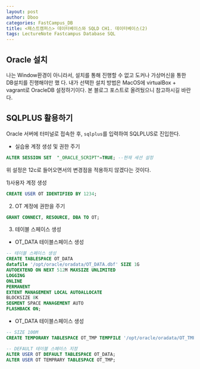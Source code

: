 ```yaml
---
layout: post
author: Dboo
categories: FastCampus_DB
title: <패스트캠퍼스> 데이터베이스와 SQLD CH1. 데이터베이스(2)
tags: LectureNote Fastcampus Database SQL
---
```


## Oracle 설치

나는 Window환경이 아니라서, 설치를 통해 진행할 수 없고 도커나 가상머신을 통한 DB설치를 진행해야만 했
다. 내가 선택한 설치 방법은 MacOS에 virtualBox + vagrant로 OracleDB 설정하기이다. 본 블로그
포스트로 올려뒀으니 참고하시길 바란다.

## SQLPLUS 활용하기

Oracle 서버에 터미널로 접속한 후, `sqlplus`를 입력하여 SQLPLUS로 진입한다.

- 실습용 계정 생성 및 권한 주기
~~~sql
ALTER SESSION SET  "_ORACLE_SCRIPT"=TRUE; --현재 세션 설정
~~~
위 설정은 12c로 들어오면서의 변경점을 적용하지 않겠다는 것이다.

1)사용자 계정 생성
~~~sql
CREATE USER OT IDENTIFIED BY 1234;
~~~

2) OT 계정에 권한을 주기
~~~sql
GRANT CONNECT, RESOURCE, DBA TO OT;
~~~

3) 테이블 스페이스 생성

- OT_DATA 테이블스페이스 생성
~~~sql
-- 테이블 스페이스 생성
CREATE TABLESPACE OT_DATA
datafile '/opt/oracle/oradata/OT_DATA.dbf' SIZE 1G
AUTOEXTEND ON NEXT 512M MAXSIZE UNLIMITED
LOGGING
ONLINE
PERMANENT
EXTENT MANAGEMENT LOCAL AUTOALLOCATE
BLOCKSIZE 8K
SEGMENT SPACE MANAGEMENT AUTO
FLASHBACK ON;
~~~

- OT_DATA 테이블스페이스 생성
~~~sql
-- SIZE 100M
CREATE TEMPORARY TABLESPACE OT_TMP TEMPFILE '/opt/oracle/oradata/OT_TMP.dbf' SIZE 100M AUTOEXTEND ON NEXT 100M MAXSIZE UNLIMITED;
~~~

~~~sql
-- DEFAULT 테이블 스페이스 지정
ALTER USER OT DEFAULT TABLESPACE OT_DATA;
ALTER USER OT TEMPRARY TABLESPACE OT_TMP;
~~~
